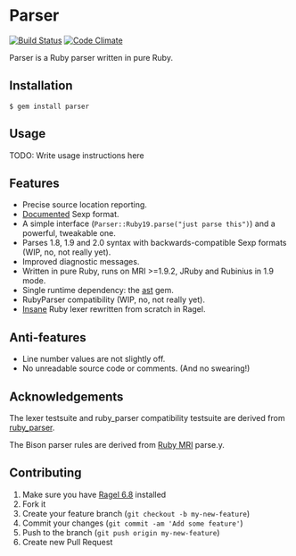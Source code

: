 # Parser

[![Build Status](https://travis-ci.org/whitequark/parser.png?branch=master)](https://travis-ci.org/whitequark/parser)
[![Code Climate](https://codeclimate.com/github/whitequark/parser.png)](https://codeclimate.com/github/whitequark/parser)

Parser is a Ruby parser written in pure Ruby.

## Installation

    $ gem install parser

## Usage

TODO: Write usage instructions here

## Features

 * Precise source location reporting.
 * [Documented](SEXP_FORMAT.md) Sexp format.
 * A simple interface (`Parser::Ruby19.parse("just parse this")`) and a powerful, tweakable one.
 * Parses 1.8, 1.9 and 2.0 syntax with backwards-compatible Sexp formats (WIP, no, not really yet).
 * Improved diagnostic messages.
 * Written in pure Ruby, runs on MRI >=1.9.2, JRuby and Rubinius in 1.9 mode.
 * Single runtime dependency: the [ast][] gem.
 * RubyParser compatibility (WIP, no, not really yet).
 * [Insane][insane-lexer] Ruby lexer rewritten from scratch in Ragel.

  [ast]: http://rubygems.org/gems/ast
  [insane-lexer]: http://whitequark.org/blog/2013/04/01/ruby-hacking-guide-ch-11-finite-state-lexer/

## Anti-features

 * Line number values are not slightly off.
 * No unreadable source code or comments. (And no swearing!)

## Acknowledgements

The lexer testsuite and ruby_parser compatibility testsuite are derived from [ruby_parser](http://github.com/seattlerb/ruby_parser).

The Bison parser rules are derived from [Ruby MRI](http://github.com/ruby/ruby) parse.y.

## Contributing

1. Make sure you have [Ragel 6.8](http://www.complang.org/ragel/) installed
2. Fork it
3. Create your feature branch (`git checkout -b my-new-feature`)
4. Commit your changes (`git commit -am 'Add some feature'`)
5. Push to the branch (`git push origin my-new-feature`)
6. Create new Pull Request
